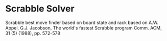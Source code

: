 # Scrabble Solver
Scrabble best move finder based on board state and rack based on A.W. Appel, G.J. Jacobson, The world's fastest Scrabble program Comm. ACM, 31 (5) (1988), pp. 572-578
